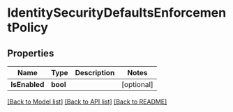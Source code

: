 # IdentitySecurityDefaultsEnforcementPolicy

## Properties

Name | Type | Description | Notes
------------ | ------------- | ------------- | -------------
**IsEnabled** | **bool** |  | [optional] 

[[Back to Model list]](../README.md#documentation-for-models) [[Back to API list]](../README.md#documentation-for-api-endpoints) [[Back to README]](../README.md)


